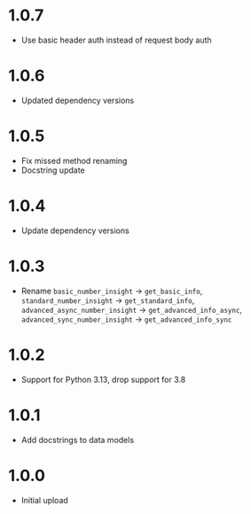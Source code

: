 # 1.0.7
- Use basic header auth instead of request body auth

# 1.0.6
- Updated dependency versions

# 1.0.5
- Fix missed method renaming
- Docstring update

# 1.0.4
- Update dependency versions

# 1.0.3
- Rename `basic_number_insight` -> `get_basic_info`, `standard_number_insight` -> `get_standard_info`, `advanced_async_number_insight` -> `get_advanced_info_async`, `advanced_sync_number_insight` -> `get_advanced_info_sync`

# 1.0.2
- Support for Python 3.13, drop support for 3.8

# 1.0.1
- Add docstrings to data models

# 1.0.0
- Initial upload
